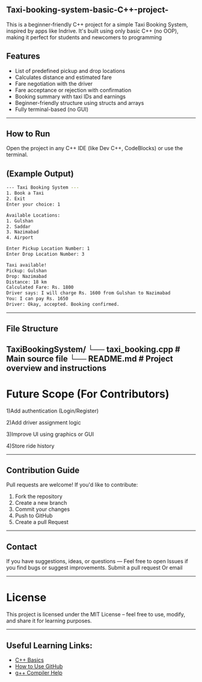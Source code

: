 ## Taxi-booking-system-basic-C++-project-
This is a beginner-friendly C++ project for a simple Taxi Booking System, inspired by apps like Indrive. It's built using only basic C++ (no OOP), making it perfect for students and newcomers to programming 

##  Features

- List of predefined pickup and drop locations
- Calculates distance and estimated fare
- Fare negotiation with the driver
- Fare acceptance or rejection with confirmation
- Booking summary with taxi IDs and earnings
- Beginner-friendly structure using structs and arrays
- Fully terminal-based (no GUI)
---
## How to Run
Open the project in any C++ IDE (like Dev C++, CodeBlocks) or use the terminal.

##   (Example Output)

```bash
--- Taxi Booking System ---
1. Book a Taxi
2. Exit
Enter your choice: 1

Available Locations:
1. Gulshan
2. Saddar
3. Nazimabad
4. Airport

Enter Pickup Location Number: 1
Enter Drop Location Number: 3

Taxi available!
Pickup: Gulshan
Drop: Nazimabad
Distance: 18 km
Calculated Fare: Rs. 1800
Driver says: I will charge Rs. 1600 from Gulshan to Nazimabad
You: I can pay Rs. 1650
Driver: Okay, accepted. Booking confirmed.

```
---

## File Structure
TaxiBookingSystem/
  └── taxi_booking.cpp       # Main source file
  └── README.md              # Project overview and instructions
---

# Future Scope (For Contributors)

1)Add authentication (Login/Register)

2)Add driver assignment logic

3)Improve UI using graphics or GUI

4)Store ride history

---

## Contribution Guide
Pull requests are welcome!
If you'd like to contribute:

1) Fork the repository
2) Create a new branch
3) Commit your changes
4) Push to GitHub
5) Create a pull Request
   
---
## Contact
If you have suggestions, ideas, or questions — Feel free to open Issues if you find bugs or suggest improvements.
Submit a pull request Or email

---

# License
This project is licensed under the MIT License – feel free to use, modify, and share it for learning purposes.

---

## Useful Learning Links:

- [C++ Basics](https://www.w3schools.com/cpp/)
- [How to Use GitHub](https://docs.github.com/en/get-started/quickstart/hello-world)
- [g++ Compiler Help](https://gcc.gnu.org/)



